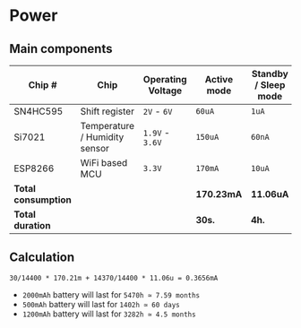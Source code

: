 # Power

## Main components

| Chip # | Chip | Operating Voltage | Active mode | Standby / Sleep mode |
| ------ | ------ | ------ | ------ | ------ |
| SN4HC595 | Shift register | `2V` - `6V` | `60uA` | `1uA` |
| Si7021 | Temperature / Humidity sensor | `1.9V` - `3.6V` | `150uA` | `60nA` |
| ESP8266 | WiFi based MCU | `3.3V` | `170mA` | `10uA` |
| **Total consumption** | | | **170.23mA** | **11.06uA** |
| **Total duration** | | | **30s.** | **4h.** |

## Calculation

`30/14400 * 170.21m + 14370/14400 * 11.06u = 0.3656mA`

- `2000mAh` battery will last for `5470h ≃ 7.59 months`
- `500mAh` battery will last for `1402h ≃ 60 days`
- `1200mAh` battery will last for `3282h ≃ 4.5 months`
